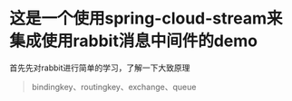 # 这是一个使用spring-cloud-stream来集成使用rabbit消息中间件的demo #
 首先先对rabbit进行简单的学习，了解一下大致原理  
> bindingkey、routingkey、exchange、queue
